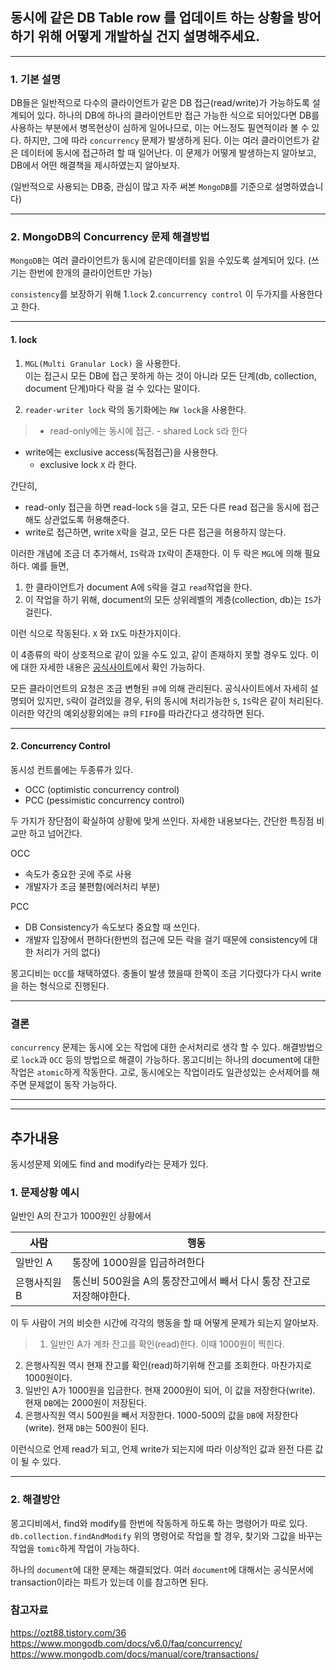 ## 동시에 같은 DB Table row 를 업데이트 하는 상황을 방어하기 위해 어떻게 개발하실 건지 설명해주세요.
---
### 1. 기본 설명
DB들은 일반적으로 다수의 클라이언트가 같은 DB 접근(read/write)가 가능하도록 설계되어 있다.
하나의 DB에 하나의 클라이언트만 접근 가능한 식으로 되어있다면 DB를 사용하는 부분에서 병목현상이 심하게 일어나므로, 이는 어느정도 필연적이라 볼 수 있다.
하지만, 그에 따라 `concurrency` 문제가 발생하게 된다. 이는 여러 클라이언트가 같은 데이터에 동시에 접근하려 할 때 일어난다.
이 문제가 어떻게 발생하는지 알아보고, DB에서 어떤 해결책을 제시하였는지 알아보자.

(일반적으로 사용되는 DB중, 관심이 많고 자주 써본 `MongoDB`를 기준으로 설명하였습니다)

---

### 2. MongoDB의 Concurrency 문제 해결방법

`MongoDB`는 여러 클라이언트가 동시에 같은데이터를 읽을 수있도록 설계되어 있다. (쓰기는 한번에 한개의 클라이언트만 가능)

`consistency`를 보장하기 위해 
1.`lock`
2.`concurrency control`
이 두가지를  사용한다고 한다.

---

#### 1. lock

  
1. `MGL(Multi Granular Lock)` 을 사용한다.   
이는 접근시 모든 DB에 접근 못하게 하는 것이 아니라 모든 단계(db, collection, document 단계)마다 락을 걸 수 있다는 말이다.

2. `reader-writer lock`
락의 동기화에는 `RW lock`을 사용한다.

>- read-only에는 동시에 접근. 
	- shared Lock `S`라 한다
- write에는 exclusive access(독점접근)을 사용한다. 
	- exclusive lock `X` 라 한다.

간단히, 
>>
- read-only 접근을 하면 read-lock `S`을 걸고, 모든 다른 read 접근을 동시에 접근해도 상관없도록 허용해준다.
- write로 접근하면, write `X`락을 걸고, 모든 다른 접근을 허용하지 않는다.

이러한 개념에 조금 더 추가해서, `IS`락과 `IX`락이 존재한다. 
이 두 락은 `MGL`에 의해 필요하다. 
예를 들면,

>>
1. 한 클라이언트가 document A에 `S`락을 걸고 `read`작업을 한다.
2. 이 작업을 하기 위해, document의 모든 상위레벨의 계층(collection, db)는 `IS`가 걸린다.

이런 식으로 작동된다. `X` 와 `IX`도 마찬가지이다.

이 4종류의 락이 상호적으로 같이 있을 수도 있고, 같이 존재하지 못할 경우도 있다.
이에 대한 자세한 내용은 [공식사이트](https://www.mongodb.com/docs/v6.0/faq/concurrency/)에서 확인 가능하다.

모든 클라이언트의 요청은 조금 변형된 `큐`에 의해 관리된다.
공식사이트에서 자세히 설명되어 있지만, `S`락이 걸려있을 경우, 뒤의 동시에 처리가능한 `S`, `IS`락은 같이 처리된다.
이러한 약간의 예외상황외에는 `큐`의 `FIFO`를 따라간다고 생각하면 된다.

---
#### 2. Concurrency Control

동시성 컨트롤에는 두종류가 있다.
- OCC (optimistic concurrency control)
- PCC (pessimistic concurrency control)

두 가지가 장단점이 확실하여 상황에 맞게 쓰인다.
자세한 내용보다는, 간단한 특징점 비교만 하고 넘어간다.

>>
OCC 
- 속도가 중요한 곳에 주로 사용
- 개발자가 조금 불편함(에러처리 부분)

>>
PCC
- DB Consistency가 속도보다 중요할 때 쓰인다.
- 개발자 입장에서 편하다(한번의 접근에 모든 락을 걸기 때문에 consistency에 대한 처리가 거의 없다)

몽고디비는 `OCC`를 채택하였다. 
충돌이 발생 했을때 한쪽이 조금 기다렸다가 다시 write을 하는 형식으로 진행된다.


---

### 결론
`concurrency` 문제는 동시에 오는 작업에 대한 순서처리로 생각 할 수 있다.
해결방법으로 `lock`과 `OCC` 등의 방법으로 해결이 가능하다.
몽고디비는 하나의 document에 대한 작업은 `atomic`하게 작동한다.
고로, 동시에오는 작업이라도 일관성있는 순서제어를 해주면 문제없이 동작 가능하다.

---
---

## 추가내용
동시성문제 외에도 find and modify라는 문제가 있다.

### 1. 문제상황 예시
일반인 A의 잔고가 1000원인 상황에서

|사람|행동|
|--|--| 
|일반인 A|통장에 1000원을 입금하려한다|
|은행사직원 B |통신비 500원을 A의 통장잔고에서 빼서 다시 통장 잔고로 저장해야한다.|

이 두 사람이 거의 비슷한 시간에 각각의 행동을 할 때 어떻게 문제가 되는지 알아보자.

> 1. 일반인 A가 계좌 잔고를 확인(read)한다. 이때 1000원이 찍힌다.
2. 은행사직원 역시 현재 잔고를 확인(read)하기위해 잔고를 조회한다. 마찬가지로 1000원이다.
3. 일반인 A가 1000원을 입금한다. 현재 2000원이 되어, 이 값을 저장한다(write). 현재 `DB`에는 2000원이 저장된다.
4. 은행사직원 역시 500원을 빼서 저장한다. 1000-500의 값을 `DB`에 저장한다(write). 현재 `DB`는 500원이 된다.

이런식으로 언제 read가 되고, 언제 write가 되는지에 따라 이상적인 값과 완전 다른 값이 될 수 있다.

---

### 2. 해결방안

몽고디비에서, find와 modify를 한번에 작동하게 하도록 하는 명령어가 따로 있다. 
`db.collection.findAndModify`
위의 명령어로 작업을 할 경우, 찾기와 그값을 바꾸는 작업을 `tomic`하게 작업이 가능하다.

하나의 `document`에 대한 문제는 해결되었다.
여러 `document`에 대해서는 공식문서에 transaction이라는 파트가 있는데 이를 참고하면 된다.


### 참고자료
https://ozt88.tistory.com/36
https://www.mongodb.com/docs/v6.0/faq/concurrency/
https://www.mongodb.com/docs/manual/core/transactions/

